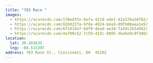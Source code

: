 ```yaml
---
title: "703 Race "
images:
  - https://ucarecdn.com/178ed3fe-8afa-4219-a4e1-82a376a3df82/
  - https://ucarecdn.com/82b0227a-9f8e-4924-b4a9-89fb00aea1e9/
  - https://ucarecdn.com/6f2419a7-6df9-4ead-ae34-7a3dc2b5a942/
  - https://ucarecdn.com/4af00c52-7c59-433c-8895-3babe9c9f300/
location:
  lat: 39.103635
  lng: -84.515397
address: 703 Race St., Cincinnati, OH  45202
---
```

